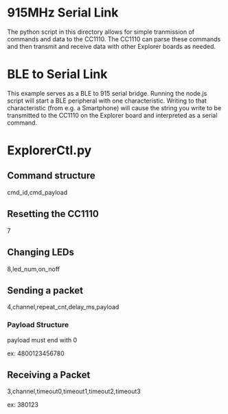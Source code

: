 
# 915MHz Serial Link

The python script in this directory allows for simple tranmission of commands and data to the CC1110. The CC1110 can parse these commands and then transmit and receive data with other Explorer boards as needed.

# BLE to Serial Link

This example serves as a BLE to 915 serial bridge. Running the node.js script will start a BLE peripheral with one characteristic. Writing to that characteristic (from e.g. a Smartphone) will cause the string you write to be transmitted to the CC1110 on the Explorer board and interpreted as a serial command.

# ExplorerCtl.py

## Command structure

cmd_id,cmd_payload

## Resetting the CC1110

7

## Changing LEDs

8,led_num,on_noff

## Sending a packet

4,channel,repeat_cnt,delay_ms,payload

### Payload Structure

payload must end with 0

ex: 4800123456780

## Receiving a Packet

3,channel,timeout0,timeout1,timeout2,timeout3

ex: 380123
